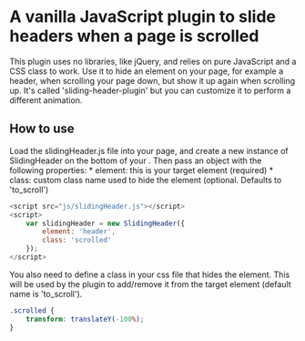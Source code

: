 # A vanilla JavaScript plugin to slide headers when a page is scrolled

This plugin uses no libraries, like jQuery, and relies on pure JavaScript and a CSS class to work.
Use it to hide an element on your page, for example a header, when scrolling your page down, but show it up again when scrolling up.
It's called 'sliding-header-plugin' but you can customize it to perform a different animation.


## How to use
Load the slidingHeader.js file into your page, and create a new instance of SlidingHeader on the bottom of your <body>.
Then pass an object with the following properties:
	* element: this is your target element (required)
	* class: custom class name used to hide the element (optional. Defaults to 'to_scroll')
	
```javascript
<script src="js/slidingHeader.js"></script>	
<script>
	var slidingHeader = new SlidingHeader({
		element: 'header',
		class: 'scrolled'
	});
</script>
```

You also need to define a class in your css file that hides the element. This will be used by the plugin to add/remove it from the target element (default name is 'to_scroll'). 
```css
.scrolled {
	transform: translateY(-100%);
}
```